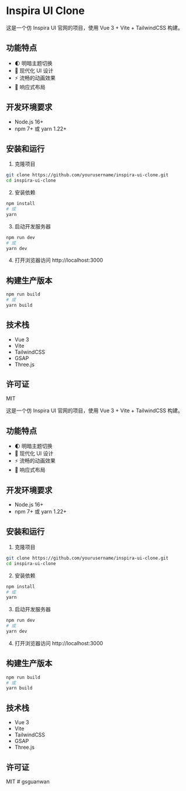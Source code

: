 # Inspira UI Clone

这是一个仿 Inspira UI 官网的项目，使用 Vue 3 + Vite + TailwindCSS 构建。

## 功能特点

- 🌓 明暗主题切换
- 🎨 现代化 UI 设计
- ⚡️ 流畅的动画效果
- 📱 响应式布局

## 开发环境要求

- Node.js 16+
- npm 7+ 或 yarn 1.22+

## 安装和运行

1. 克隆项目

```bash
git clone https://github.com/yourusername/inspira-ui-clone.git
cd inspira-ui-clone
```

2. 安装依赖

```bash
npm install
# 或
yarn
```

3. 启动开发服务器

```bash
npm run dev
# 或
yarn dev
```

4. 打开浏览器访问 http://localhost:3000

## 构建生产版本

```bash
npm run build
# 或
yarn build
```

## 技术栈

- Vue 3
- Vite
- TailwindCSS
- GSAP
- Three.js

## 许可证

MIT 

这是一个仿 Inspira UI 官网的项目，使用 Vue 3 + Vite + TailwindCSS 构建。

## 功能特点

- 🌓 明暗主题切换
- 🎨 现代化 UI 设计
- ⚡️ 流畅的动画效果
- 📱 响应式布局

## 开发环境要求

- Node.js 16+
- npm 7+ 或 yarn 1.22+

## 安装和运行

1. 克隆项目

```bash
git clone https://github.com/yourusername/inspira-ui-clone.git
cd inspira-ui-clone
```

2. 安装依赖

```bash
npm install
# 或
yarn
```

3. 启动开发服务器

```bash
npm run dev
# 或
yarn dev
```

4. 打开浏览器访问 http://localhost:3000

## 构建生产版本

```bash
npm run build
# 或
yarn build
```

## 技术栈

- Vue 3
- Vite
- TailwindCSS
- GSAP
- Three.js

## 许可证

MIT #   g s g u a n w a n  
 